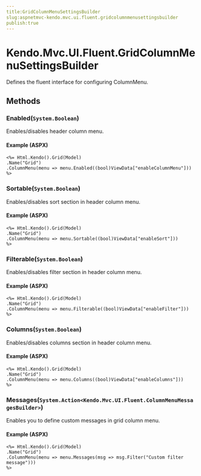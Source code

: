 ```yaml
---
title:GridColumnMenuSettingsBuilder
slug:aspnetmvc-kendo.mvc.ui.fluent.gridcolumnmenusettingsbuilder
publish:true
---
```


# Kendo.Mvc.UI.Fluent.GridColumnMenuSettingsBuilder
Defines the fluent interface for configuring ColumnMenu.



## Methods

### Enabled(`System.Boolean`)
Enables/disables header column menu.




#### Example (ASPX)
    <%= Html.Kendo().Grid(Model)
    .Name("Grid")
    .ColumnMenu(menu => menu.Enabled((bool)ViewData["enableColumnMenu"]))
    %>


### Sortable(`System.Boolean`)
Enables/disables sort section in header column menu.




#### Example (ASPX)
    <%= Html.Kendo().Grid(Model)
    .Name("Grid")
    .ColumnMenu(menu => menu.Sortable((bool)ViewData["enableSort"]))
    %>


### Filterable(`System.Boolean`)
Enables/disables filter section in header column menu.




#### Example (ASPX)
    <%= Html.Kendo().Grid(Model)
    .Name("Grid")
    .ColumnMenu(menu => menu.Filterable((bool)ViewData["enableFilter"]))
    %>


### Columns(`System.Boolean`)
Enables/disables columns section in header column menu.




#### Example (ASPX)
    <%= Html.Kendo().Grid(Model)
    .Name("Grid")
    .ColumnMenu(menu => menu.Columns((bool)ViewData["enableColumns"]))
    %>


### Messages(`System.Action<Kendo.Mvc.UI.Fluent.ColumnMenuMessagesBuilder>`)
Enables you to define custom messages in grid column menu.




#### Example (ASPX)
    <%= Html.Kendo().Grid(Model)
    .Name("Grid")
    .ColumnMenu(menu => menu.Messages(msg => msg.Filter("Custom filter message")))
    %>



 
